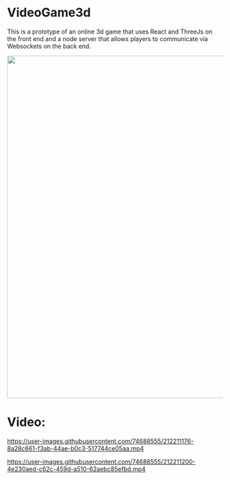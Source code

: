 # VideoGame3d
This is a prototype of an online 3d game that uses React and ThreeJs on the front end and a node server that allows players to communicate via Websockets on the back end.


<img src='https://user-images.githubusercontent.com/74688555/212209849-92db459f-9a9a-40b1-9219-fd82f20c423b.png' width='800'></img>
</p>


<h1>Video:</h1>

https://user-images.githubusercontent.com/74688555/212211176-8a28c661-f3ab-44ae-b0c3-517744ce05aa.mp4


https://user-images.githubusercontent.com/74688555/212211200-4e230aed-c62c-459d-a510-62aebc85efbd.mp4

